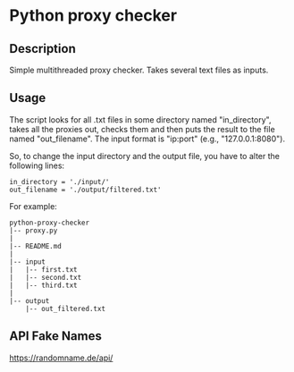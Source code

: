 # Python proxy checker
## Description
Simple multithreaded proxy checker. Takes several text files as inputs.

## Usage
The script looks for all .txt files in some directory named "in_directory", takes all the proxies out, checks them and then puts the result to the file named "out_filename".
The input format is "ip:port" (e.g., "127.0.0.1:8080").

So, to change the input directory and the output file, you have to alter the following lines:
```
in_directory = './input/'
out_filename = './output/filtered.txt'
```


For example:
```
python-proxy-checker
|-- proxy.py
|
|-- README.md
|
|-- input
|   |-- first.txt
|   |-- second.txt
|   |-- third.txt
|
|-- output
    |-- out_filtered.txt
```

## API Fake Names
https://randomname.de/api/
